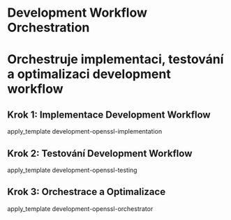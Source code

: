 # Development Workflow Orchestration
# Orchestruje implementaci, testování a optimalizaci development workflow

## Krok 1: Implementace Development Workflow
apply_template development-openssl-implementation

## Krok 2: Testování Development Workflow
apply_template development-openssl-testing

## Krok 3: Orchestrace a Optimalizace
apply_template development-openssl-orchestrator
